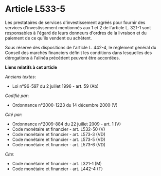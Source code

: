 # Article L533-5

Les prestataires de services d'investissement agréés pour fournir des services d'investissement mentionnés aux 1 et 2 de
l'article L. 321-1 sont responsables à l'égard de leurs donneurs d'ordres de la livraison et du paiement de ce qu'ils vendent
ou achètent.

Sous réserve des dispositions de l'article L. 442-4, le règlement général du Conseil des marchés financiers définit les
conditions dans lesquelles des dérogations à l'alinéa précédent peuvent être accordées.

**Liens relatifs à cet article**

_Anciens textes_:

  - Loi n°96-597 du 2 juillet 1996 - art. 59 (Ab)

_Codifié par_:

  - Ordonnance n°2000-1223 du 14 décembre 2000 (V)

_Cité par_:

  - Ordonnance n°2009-884 du 22 juillet 2009 - art. 1 (V)
  - Code monétaire et financier - art. L532-50 (V)
  - Code monétaire et financier - art. L573-3 (VD)
  - Code monétaire et financier - art. L573-5 (VD)
  - Code monétaire et financier - art. L573-6 (VD)

_Cite_:

  - Code monétaire et financier - art. L321-1 (M)
  - Code monétaire et financier - art. L442-4 (T)
